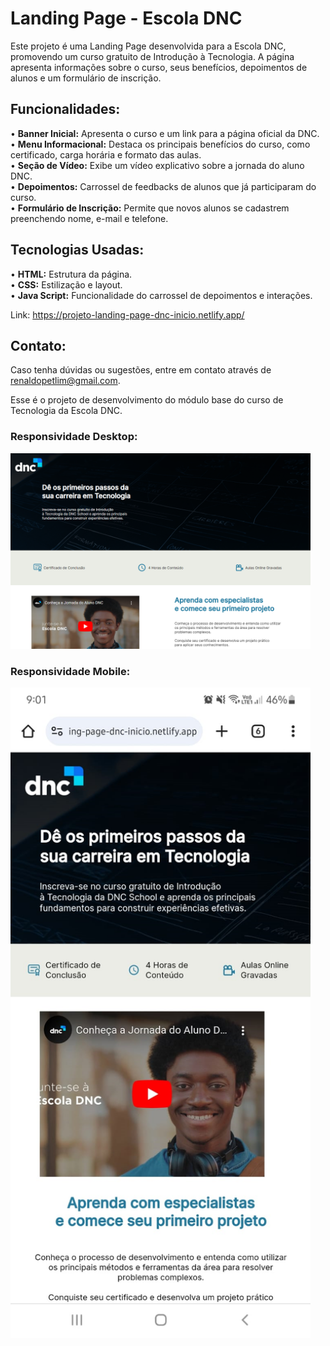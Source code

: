 # Landing Page - Escola DNC

Este projeto é uma Landing Page desenvolvida para a Escola DNC, promovendo um curso gratuito de Introdução à Tecnologia. 
A página apresenta informações sobre o curso, seus benefícios, depoimentos de alunos e um formulário de inscrição.

## Funcionalidades:
• <b>Banner Inicial:</b> Apresenta o curso e um link para a página oficial da DNC.<br>
• <b>Menu Informacional:</b> Destaca os principais benefícios do curso, como certificado, carga horária e formato das aulas.<br>
• <b>Seção de Vídeo:</b> Exibe um vídeo explicativo sobre a jornada do aluno DNC.<br>
• <b>Depoimentos:</b> Carrossel de feedbacks de alunos que já participaram do curso.<br>
• <b>Formulário de Inscrição:</b> Permite que novos alunos se cadastrem preenchendo nome, e-mail e telefone.

## Tecnologias Usadas: <br>
• <b>HTML:</b> Estrutura da página.<br>
• <b>CSS:</b> Estilização e layout.<br>
• <b>Java Script:</b> Funcionalidade do carrossel de depoimentos e interações.

Link: https://projeto-landing-page-dnc-inicio.netlify.app/

## Contato:
Caso tenha dúvidas ou sugestões, entre em contato através de renaldopetlim@gmail.com.

Esse é o projeto de desenvolvimento do módulo base do curso de Tecnologia da Escola DNC.

### Responsividade Desktop:
<img src="/readme/responsividade-desktop.png" width="480px">

### Responsividade Mobile:
<img src="/readme/responsividade-mobile.png" width="480px">
